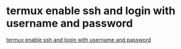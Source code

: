 # termux enable ssh and login with username and password
[termux enable ssh and login with username and password](https://aiwithcloud.com/2022/09/16/termux_enable_ssh_and_login_with_username_and_password/)